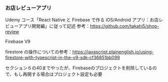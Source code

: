 ### お店レビューアプリ

Udemy コース「React Native と Firebase で作る iOS/Android アプリ：お店レビューアプリ開発編」に従って記述
参考：<https://github.com/takahi5/shop-review>

Firebase V9

firestore の操作についての参考：<https://javascript.plainenglish.io/using-firestore-with-typescript-in-the-v9-sdk-cf36851bb099>


セクション６の40までやったが、Firebaseのプロジェクトを削除しているので、もし再開する場合はプロジェクト設定も必要
